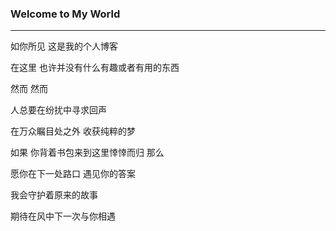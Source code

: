 ### Welcome to My World

---

如你所见 这是我的个人博客

在这里 也许并没有什么有趣或者有用的东西

然而 然而

人总要在纷扰中寻求回声

在万众瞩目处之外 收获纯粹的梦

如果 你背着书包来到这里悻悻而归 那么

愿你在下一处路口 遇见你的答案

我会守护着原来的故事

期待在风中下一次与你相遇